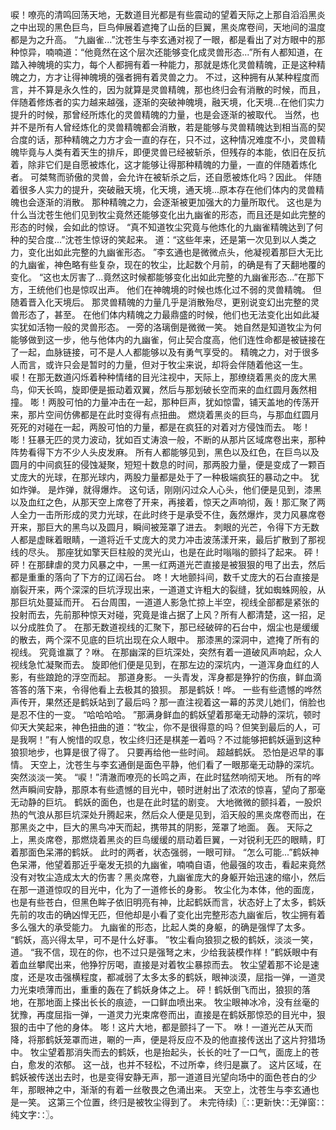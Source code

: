 唳！嘹亮的清鸣回荡天地，无数道目光都是有些震动的望着天际之上那自滔滔黑炎之中出现的黑色巨鸟，巨鸟伸展着遮掩了山岳的巨翼，黑炎席卷间，天地间的温度都是为之升高。
“九幽雀...”沈苍生与李玄通对视了一眼，都是看出了对方眼中的那种惊异，喃喃道：“他竟然在这个层次还能够变化成灵兽形态...”所有人都知道，在踏入神魄境的实力，每个人都拥有着一种能力，那就是炼化灵兽精魄，正是这种精魄之力，方才让得神魄境的强者拥有着灵兽之力。
不过，这种拥有从某种程度而言，并不算是永久性的，因为就算是灵兽精魄，那也终归会有消散的时候，而且，伴随着修炼者的实力越来越强，逐渐的突破神魄境，融天境，化天境...在他们实力提升的时候，那曾经所炼化的灵兽精魄的力量，也是会逐渐的被取代。
当然，也并不是所有人曾经炼化的灵兽精魄都会消散，若是能够与灵兽精魄达到相当高的契合度的话，那种精魄之力方才会一直的存在，只不过，这种情况难度不小，灵兽精魄毕竟与人类有着天生的排斥，即便灵兽已经被斩杀，但残存的本能，依旧在反抗着，除非它们是自愿被炼化，这才能够让得那种精魄的力量，一直的伴随着炼化者。
可桀骜而骄傲的灵兽，会允许在被斩杀之后，还自愿被炼化吗？因此。
伴随着很多人实力的提升，突破融天境，化天境，通天境...原本存在他们体内的灵兽精魄也会逐渐的消散。
那种精魄之力，会逐渐被更加强大的力量所取代。
这也是为什么当沈苍生他们见到牧尘竟然还能够变化出九幽雀的形态，而且还是如此完整的形态的时候，会如此的惊讶。
“真不知道牧尘究竟与他炼化的九幽雀精魄达到了何种的契合度...”沈苍生惊讶的笑起来。
道：“这些年来，还是第一次见到以人类之力，变化出如此完整的九幽雀形态。
”李玄通也是微微点头，他凝视着那巨大无比的九幽雀，神色略有些复杂，现在的牧尘，比起数个月前，的确是有了天翻地覆的变化。
“这也太厉害了...竟然这时候都能够变化出如此完整的九幽雀形态...”在那下方，王统他们也是惊叹出声。
他们在神魄境的时候也炼化过不弱的灵兽精魄。
但随着晋入化天境后。
那灵兽精魄的力量几乎是消散殆尽，更别说变幻出完整的灵兽形态了，甚至。
在他们体内精魄之力最鼎盛的时候，他们也无法变化出如此凝实犹如活物一般的灵兽形态。
一旁的洛璃倒是微微一笑。
她自然是知道牧尘为何能够做到这一步，他与他体内的九幽雀，何止契合度高，他们连性命都是被链接在了一起，血脉链接，可不是人人都能够以及有勇气享受的。
精魄之力，对于很多人而言，或许只会是暂时的力量，但对于牧尘来说，却将会伴随着他这一生。
唳！在那无数道闪烁着种种情绪的目光注视中，天际上，那缭绕着黑炎的庞大黑鸟，仰天长鸣，旋即便是振动着双翼，然后与那划破长空而来的血红圆月轰然相撞。
嘭！两股可怕的力量冲击在一起，那种巨声，犹如惊雷，铺天盖地的传荡开来，那片空间仿佛都是在此时变得有点扭曲。
燃烧着黑炎的巨鸟，与那血红圆月死死的对碰在一起，两股可怕的力量，都是在疯狂的对着对方侵蚀而去。
嘭！嘭！狂暴无匹的灵力波动，犹如百丈涛浪一般，不断的从那片区域席卷出来，那种阵势看得下方不少人头皮发麻。
所有人都能够见到，黑色以及红色，在巨鸟以及圆月的中间疯狂的侵蚀凝聚，短短十数息的时间，那两股力量，便是变成了一颗百丈庞大的光球，在那光球内，两股力量都是处于了一种极端疯狂的暴动之中。
犹如炸弹。
是炸弹，就得爆炸。
这句话，刚刚闪过众人心头，他们便是见到，漆黑以及血红之色，从那天空上席卷了开来，再接着，惊天之声响彻，轰！那汇聚了两人全力一击所形成的灵力光球，在此时终于是承受不住，轰然爆炸，灵力风暴席卷开来，那巨大的黑鸟以及圆月，瞬间被笼罩了进去。
刺眼的光芒，令得下方无数人都是虚眯着眼睛，一道将近千丈庞大的灵力冲击波荡漾开来，最后扩散到了那视线的尽头。
那座犹如擎天巨柱般的灵光山，也是在此时嗡嗡的颤抖了起来。
砰！砰！在那肆虐的灵力风暴之中，一黑一红两道光芒直接是被狠狠的甩了出去，然后都是重重的落向了下方的辽阔石台。
咚！大地颤抖间，数千丈庞大的石台直接是崩裂开来，两个深深的巨坑浮现出来，一道道丈许粗大的裂缝，犹如蜘蛛网般，从那巨坑处蔓延而开。
石台周围，一道道人影急忙掠上半空，视线全部都是紧张的投射而去，先前那种惊天对碰，究竟是谁占据了上风？所有人都清楚，这一招，足以分成胜负了。
在那无数道视线的汇聚下，那已经破碎的石台中，烟尘也是缓缓的散去，两个深不见底的巨坑出现在众人眼中。
那漆黑的深洞中，遮掩了所有的视线。
究竟谁赢了？咻。
在那幽深的巨坑深处，突然有着一道破风声响起，众人视线急忙凝聚而去。
旋即他们便是见到，在那左边的深坑内，一道浑身血红的人影，有些踉跄的浮空而起。
那道身影。
一头青发，浑身都是狰狞的伤痕，鲜血滴答答的落下来，令得他看上去极其的狼狈。
那是鹤妖！哗。
一些有些遗憾的哗然声传开，果然还是鹤妖站到了最后吗？那一直注视着这一幕的苏灵儿她们，俏脸也是忍不住的一变。
“哈哈哈哈。
”那满身鲜血的鹤妖望着那毫无动静的深坑，顿时仰天大笑起来，神色扭曲的道：“牧尘，你不是很得意的吗？但笑到最后的人，可是我啊！”有人惋惜的叹息，牧尘终归还是棋差一着吗？不过能够把鹤妖逼到这种狼狈地步，也算是很了得了。
只要再给他一些时间。
超越鹤妖。
恐怕是迟早的事情。
天空上，沈苍生与李玄通倒是面色平静，他们看了一眼那毫无动静的深坑。
突然淡淡一笑。
“唳！”清澈而嘹亮的长鸣之声，在此时猛然响彻天地。
所有的哗然声瞬间安静，那原本有些遗憾的目光中，顿时迸射出了浓浓的惊喜，望向了那毫无动静的巨坑。
鹤妖的面色，也是在此时猛的剧变。
大地微微的颤抖着，一股炽热的气浪从那巨坑深处升腾起来，然后众人便是见到，滔天般的黑炎席卷而出，在那黑炎之中，巨大的黑鸟冲天而起，携带其的阴影，笼罩了地面。
轰。
天际之上，黑炎席卷，那燃烧着黑炎的巨鸟缓缓的扇动着巨翼，一对锐利无匹的眼睛，盯着那面色呆滞的鹤妖。
此时的两者，状态强弱，一眼可辩。
“怎么可能...”鹤妖神色呆滞，他望着那近乎毫发无损的九幽雀，喃喃自语，他最强的攻击，看起来竟然没有对牧尘造成太大的伤害？黑炎席卷，九幽雀庞大的身躯开始迅速的缩小，然后在那一道道惊叹的目光中，化为了一道修长的身影。
牧尘化为本体，他的面庞，也是有些苍白，但黑色眸子依旧明亮有神，比起鹤妖而言，状态好上了太多，鹤妖先前的攻击的确凶悍无匹，但他却是小看了变化出完整形态九幽雀后，牧尘拥有着多么强大的承受能力。
九幽雀的形态，比起人类的身躯，的确是强悍了太多。
“鹤妖，高兴得太早，可不是什么好事。
”牧尘看向狼狈之极的鹤妖，淡淡一笑，道。
“我不信，现在的你，也不过只是强弩之末，少给我装模作样！”鹤妖眼中有着血丝攀爬出来，他狰狞厉喝，直接是对着牧尘暴掠而去。
牧尘望着那不论是速度，还是攻击强横程度，都减弱了太多太多的鹤妖，眼神淡漠，屈指一弹，一道灵力光束喷薄而出，重重的轰在了鹤妖身体之上。
砰！鹤妖倒飞而出，狼狈的落地，在那地面上搽出长长的痕迹，一口鲜血喷出来。
牧尘眼神冰冷，没有丝毫的犹豫，再度屈指一弹，一道灵力光束席卷而出，直接是在鹤妖那惊恐的目光中，狠狠的击中了他的身体。
嘭！这片大地，都是颤抖了一下。
咻！一道光芒从天而降，将那鹤妖笼罩而进，唰的一声，便是将反应不及的他直接传送出了这片狩猎场中。
牧尘望着那消失而去的鹤妖，也是抬起头，长长的吐了一口气，面庞上的苍白，愈发的浓郁。
这一战，也并不轻松，不过所幸，终归是赢了。
这片区域，在鹤妖被传送出去时，也是变得安静无声，那一道道目光望向场中的面色苍白的少年，那眼神之中，渐渐的有着一丝敬畏之色涌出来。
天空上，沈苍生与李玄通也是一笑。
这第三个位置，终归是被牧尘得到了。
未完待续)〖∷更新快∷无弹窗∷纯文字∷〗。
